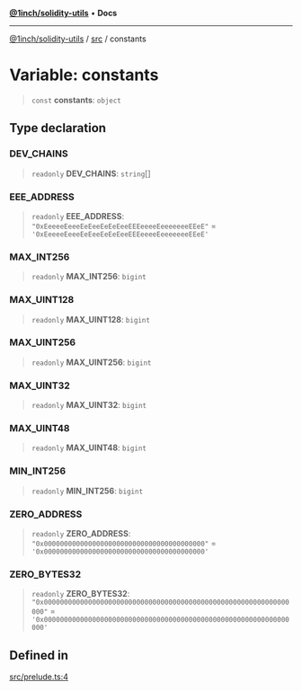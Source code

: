 [**@1inch/solidity-utils**](../../README.md) • **Docs**

***

[@1inch/solidity-utils](../../README.md) / [src](../README.md) / constants

# Variable: constants

> `const` **constants**: `object`

## Type declaration

### DEV\_CHAINS

> `readonly` **DEV\_CHAINS**: `string`[]

### EEE\_ADDRESS

> `readonly` **EEE\_ADDRESS**: `"0xEeeeeEeeeEeEeeEeEeEeeEEEeeeeEeeeeeeeEEeE"` = `'0xEeeeeEeeeEeEeeEeEeEeeEEEeeeeEeeeeeeeEEeE'`

### MAX\_INT256

> `readonly` **MAX\_INT256**: `bigint`

### MAX\_UINT128

> `readonly` **MAX\_UINT128**: `bigint`

### MAX\_UINT256

> `readonly` **MAX\_UINT256**: `bigint`

### MAX\_UINT32

> `readonly` **MAX\_UINT32**: `bigint`

### MAX\_UINT48

> `readonly` **MAX\_UINT48**: `bigint`

### MIN\_INT256

> `readonly` **MIN\_INT256**: `bigint`

### ZERO\_ADDRESS

> `readonly` **ZERO\_ADDRESS**: `"0x0000000000000000000000000000000000000000"` = `'0x0000000000000000000000000000000000000000'`

### ZERO\_BYTES32

> `readonly` **ZERO\_BYTES32**: `"0x0000000000000000000000000000000000000000000000000000000000000000"` = `'0x0000000000000000000000000000000000000000000000000000000000000000'`

## Defined in

[src/prelude.ts:4](https://github.com/1inch/solidity-utils/blob/f9426ba6dab1eac9ac07fe3976b8d1cb2d2e5ba1/src/prelude.ts#L4)
